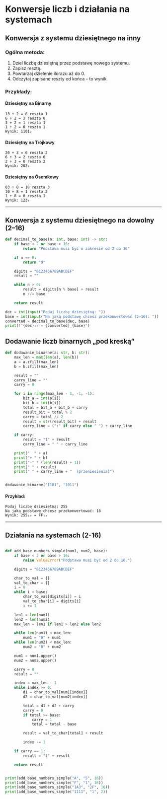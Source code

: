 #  Konwersje liczb i działania na systemach

##  Konwersja z systemu dziesiętnego na inny

### Ogólna metoda:
1. Dziel liczbę dziesiętną przez podstawę nowego systemu.
2. Zapisz resztę.
3. Powtarzaj dzielenie ilorazu aż do 0.
4. Odczytaj zapisane reszty od końca – to wynik.

### Przykłady:

####  Dziesiętny na Binarny
```
13 ÷ 2 = 6 reszta 1  
6 ÷ 2 = 3 reszta 0  
3 ÷ 2 = 1 reszta 1  
1 ÷ 2 = 0 reszta 1  
Wynik: 1101₂
```

####  Dziesiętny na Trójkowy
```
20 ÷ 3 = 6 reszta 2  
6 ÷ 3 = 2 reszta 0  
2 ÷ 3 = 0 reszta 2  
Wynik: 202₃
```

####  Dziesiętny na Ósemkowy
```
83 ÷ 8 = 10 reszta 3  
10 ÷ 8 = 1 reszta 2  
1 ÷ 8 = 0 reszta 1  
Wynik: 123₈
```

---

##  Konwersja z systemu dziesiętnego na dowolny (2–16)

```python
def decimal_to_base(n: int, base: int) -> str:
    if base < 2 or base > 16:
        return "Podstawa musi być w zakresie od 2 do 16"

    if n == 0:
        return "0"

    digits = "0123456789ABCDEF"
    result = ""

    while n > 0:
        result = digits[n % base] + result
        n //= base

    return result

dec = int(input("Podaj liczbę dziesiętną: "))
base = int(input("Na jaką podstawę chcesz przekonwertować (2–16): "))
converted = decimal_to_base(dec, base)
print(f"{dec}₁₀ = {converted}_{base}")
```
##  Dodawanie liczb binarnych „pod kreską”

```python
def dodawanie_binarne(a: str, b: str):
    max_len = max(len(a), len(b))
    a = a.zfill(max_len)
    b = b.zfill(max_len)

    result = ""
    carry_line = ""
    carry = 0

    for i in range(max_len - 1, -1, -1):
        bit_a = int(a[i])
        bit_b = int(b[i])
        total = bit_a + bit_b + carry
        result_bit = total % 2
        carry = total // 2
        result = str(result_bit) + result
        carry_line = ("↑" if carry else " ") + carry_line

    if carry:
        result = "1" + result
        carry_line = " " + carry_line

    print("  " + a)
    print("+ " + b)
    print("-" * (len(result) + 1))
    print(" " + result)
    print(" " + carry_line + "  (przeniesienia)")


dodawanie_binarne("1101", "1011")
```

#### Przykład:
```
Podaj liczbę dziesiętną: 255
Na jaką podstawę chcesz przekonwertować: 16
Wynik: 255₁₀ = FF₁₆
```

---

## Działania na systemach (2-16)

```python

def add_base_numbers_simple(num1, num2, base):
    if base < 2 or base > 16:
        raise ValueError("Podstawa musi być od 2 do 16.")

    digits = "0123456789ABCDEF"

    char_to_val = {}
    val_to_char = {}
    i = 0
    while i < base:
        char_to_val[digits[i]] = i
        val_to_char[i] = digits[i]
        i += 1

    len1 = len(num1)
    len2 = len(num2)
    max_len = len1 if len1 > len2 else len2

    while len(num1) < max_len:
        num1 = "0" + num1
    while len(num2) < max_len:
        num2 = "0" + num2

    num1 = num1.upper()
    num2 = num2.upper()

    carry = 0
    result = ""

    index = max_len - 1
    while index >= 0:
        d1 = char_to_val[num1[index]]
        d2 = char_to_val[num2[index]]

        total = d1 + d2 + carry
        carry = 0
        if total >= base:
            carry = 1
            total = total - base

        result = val_to_char[total] + result

        index -= 1

    if carry == 1:
        result = "1" + result

    return result


print(add_base_numbers_simple("A", "5", 16))   
print(add_base_numbers_simple("F", "1", 16))    
print(add_base_numbers_simple("1A3", "2F", 16))
print(add_base_numbers_simple("1111", "1", 2))  
```


